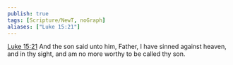 ```yaml
---
publish: true
tags: [Scripture/NewT, noGraph]
aliases: ["Luke 15:21"]
---
```

[Luke 15:21](https://churchofjesuschrist.org/study/scriptures/nt/luke/15?lang=eng&id=p21#p21) And the son said unto him, Father, I have sinned against heaven, and in thy sight, and am no more worthy to be called thy son.
